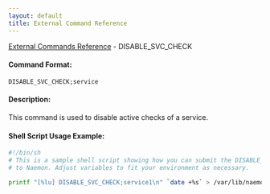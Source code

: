 ```yaml
---
layout: default
title: External Command Reference
---
```


<!--
************************************************
* AUTO GENERATED PAGE - USE ./update SCRIPT
************************************************
-->

<span class="glyphicon glyphicon-arrow-up"></span><a href="index.html"> External Commands Reference</a> - DISABLE_SVC_CHECK<br>


#### Command Format:

`DISABLE_SVC_CHECK;service`

#### Description:

This command is used to disable active checks of a service.

#### Shell Script Usage Example:

```sh
#!/bin/sh
# This is a sample shell script showing how you can submit the DISABLE_SVC_CHECK command
# to Naemon. Adjust variables to fit your environment as necessary.

printf "[%lu] DISABLE_SVC_CHECK;service1\n" `date +%s` > /var/lib/naemon/naemon.cmd
```



